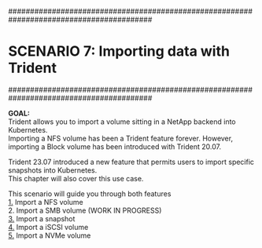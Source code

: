 #########################################################################################
# SCENARIO 7: Importing data with Trident
#########################################################################################

**GOAL:**  
Trident allows you to import a volume sitting in a NetApp backend into Kubernetes.  
Importing a NFS volume has been a Trident feature forever. However, importing a Block volume has been introduced with Trident 20.07.  

Trident 23.07 introduced a new feature that permits users to import specific snapshots into Kubernetes.  
This chapter will also cover this use case.  

This scenario will guide you through both features  
[1.](1_NFS_Import) Import a NFS volume  
2. Import a SMB volume (WORK IN PROGRESS)  
[3.](3_Snapshot_Import) Import a snapshot  
[4.](2_iSCSI_Import) Import a iSCSI volume  
[5.](5_NVMe_Import) Import a NVMe volume  

